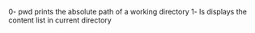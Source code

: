 0- pwd prints the absolute path of a working directory
1- ls displays the content list in current directory
